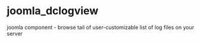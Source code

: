 # joomla_dclogview
joomla component - browse tail of user-customizable list of log files on your server
